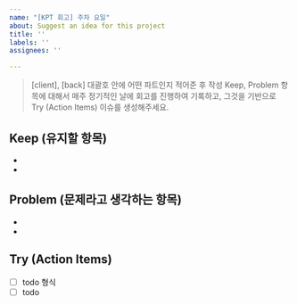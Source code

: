 ```yaml
---
name: "[KPT 회고] 주차 요일"
about: Suggest an idea for this project
title: ''
labels: ''
assignees: ''

---
```


> [client], [back]  대괄호 안에 어떤 파트인지 적어준 후 작성
> Keep, Problem 항목에 대해서 매주 정기적인 날에 회고를 진행하여 기록하고, 그것을 기반으로 Try (Action Items)  이슈를 생성해주세요.
 
 ## Keep (유지할 항목)
 *
 *
 ## Problem (문제라고 생각하는 항목)
 *
 *
 ## Try (Action Items)
 * [ ] todo 형식
 * [ ] todo
